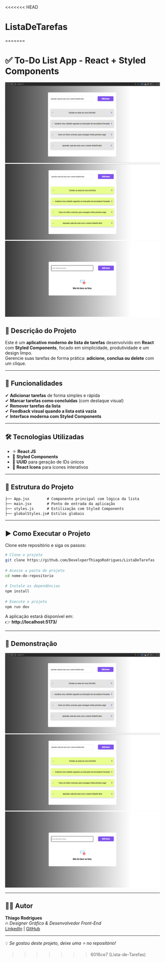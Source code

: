 <<<<<<< HEAD
# ListaDeTarefas
=======

# ✅ **To-Do List App - React + Styled Components**  

![Preview 1](./Captura%20de%20tela%202025-08-29%20204738.png)  
![Preview 2](./Captura%20de%20tela%202025-08-29%20204752.png)  
![Preview 3](./Captura%20de%20tela%202025-08-29%20204808.png)  

## 📝 **Descrição do Projeto**  
Este é um **aplicativo moderno de lista de tarefas** desenvolvido em **React** com **Styled Components**, focado em simplicidade, produtividade e um design limpo.  
Gerencie suas tarefas de forma prática: **adicione, conclua ou delete** com um clique.  

---

## 🚀 **Funcionalidades**
✔ **Adicionar tarefas** de forma simples e rápida  
✔ **Marcar tarefas como concluídas** (com destaque visual)  
✔ **Remover tarefas da lista**  
✔ **Feedback visual quando a lista está vazia**  
✔ **Interface moderna com Styled Components**  

---

## 🛠 **Tecnologias Utilizadas**
- ⚛ **React JS**
- 💅 **Styled Components**
- 🔑 **UUID** para geração de IDs únicos
- 🎨 **React Icons** para ícones interativos

---

## 📂 **Estrutura do Projeto**
```
├── App.jsx        # Componente principal com lógica da lista
├── main.jsx       # Ponto de entrada da aplicação
├── styles.js      # Estilização com Styled Components
├── globalStyles.js# Estilos globais
```

---

## ▶ **Como Executar o Projeto**
Clone este repositório e siga os passos:  

```bash
# Clone o projeto
git clone https://github.com/DeveloperThiagoRodrigues/ListaDeTarefas

# Acesse a pasta do projeto
cd nome-do-repositorio

# Instale as dependências
npm install

# Execute o projeto
npm run dev
```

A aplicação estará disponível em:  
👉 **http://localhost:5173/**  

---

## 📸 **Demonstração**
![Captura de Tela](/Captura%20de%20tela%202025-08-29%20204738.png)  
![Captura de Tela](./Captura%20de%20tela%202025-08-29%20204752.png)  
![Captura de Tela](./Captura%20de%20tela%202025-08-29%20204808.png)  

---

## 👨‍💻 **Autor**
**Thiago Rodrigues**  
🔥 *Designer Gráfico & Desenvolvedor Front-End*  
[LinkedIn](https://www.linkedin.com) | [GitHub](https://github.com)

---

💡 *Se gostou deste projeto, deixe uma ⭐ no repositório!*  
>>>>>>> 6016ce7 (Lista-de-Tarefas)

